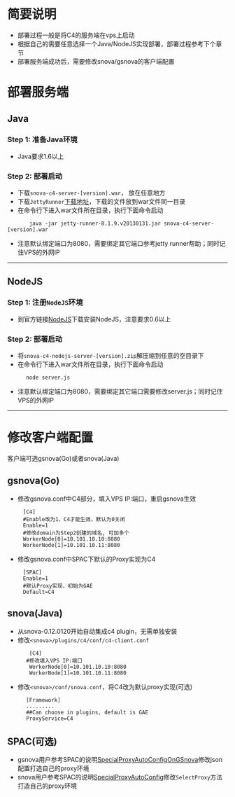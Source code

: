 
# 简要说明 #
  * 部署过程一般是将C4的服务端在vps上启动
  * 根据自己的需要任意选择一个Java/NodeJS实现部署，部署过程参考下个章节
  * 部署服务端成功后，需要修改snova/gsnova的客户端配置


# 部署服务端 #
## Java ##
### Step 1: 准备Java环境 ###
  * Java要求1.6以上

### Step 2: 部署启动 ###
  * 下载`snova-c4-server-[version].war`， 放在任意地方
  * 下载`JettyRunner`[下载地址](http://repo2.maven.org/maven2/org/mortbay/jetty/jetty-runner/8.1.9.v20130131/jetty-runner-8.1.9.v20130131.jar)，下载的文件放到war文件同一目录
  * 在命令行下进入war文件所在目录，执行下面命令启动
```
       java -jar jetty-runner-8.1.9.v20130131.jar snova-c4-server-[version].war
```

  * 注意默认绑定端口为8080，需要绑定其它端口参考jetty runner帮助；同时记住VPS的外网IP


---


## NodeJS ##
### Step 1: 注册`NodeJS`环境 ###
  * 到官方链接[NodeJS](http://nodejs.org/)下载安装NodeJS，注意要求0.6以上

### Step 2: 部署启动 ###
  * 将`snova-c4-nodejs-server-[version].zip`解压缩到任意的空目录下
  * 在命令行下进入war文件所在目录，执行下面命令启动
```
      node server.js
```
  * 注意默认绑定端口为8080，需要绑定其它端口需要修改server.js；同时记住VPS的外网IP


---


# 修改客户端配置 #
客户端可选gsnova(Go)或者snova(Java)
## gsnova(Go) ##
  * 修改gsnova.conf中C4部分，填入VPS IP:端口，重启gsnova生效
```
     [C4]
     #Enable改为1，C4才能生效，默认为0关闭
     Enable=1
     #修改domain为Step2创建的域名, 可加多个
     WorkerNode[0]=10.101.10.10:8080
     WorkerNode[1]=10.101.10.11:8080
```
  * 修改gsnova.conf中SPAC下默认的Proxy实现为C4
```
     [SPAC]
     Enable=1
     #默认Proxy实现，初始为GAE
     Default=C4
```
## snova(Java) ##
  * 从snova-0.12.0120开始自动集成c4 plugin，无需单独安装
  * 修改`<snova>/plugins/c4/conf/c4-client.conf`
```
       [C4]
      #修改填入VPS IP:端口
       WorkerNode[0]=10.101.10.10:8080
       WorkerNode[1]=10.101.10.11:8080
```
  * 修改`<snova>/conf/snova.conf`，将C4改为默认proxy实现(可选)
```
      [Framework]
      .........
      ##Can choose in plugins, default is GAE
      ProxyService=C4
```
## SPAC(可选) ##
  * gsnova用户参考SPAC的说明[SpecialProxyAutoConfigOnGSnova](SpecialProxyAutoConfigOnGSnova.md)修改json配置打造自己的proxy环境
  * snova用户参考SPAC的说明[SpecialProxyAutoConfig](http://code.google.com/p/snova/wiki/SpecialProxyAutoConfig)修改`SelectProxy`方法打造自己的proxy环境

